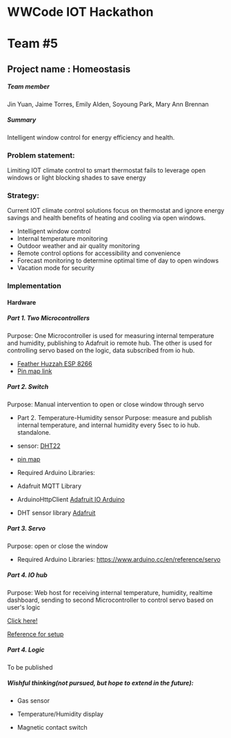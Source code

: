 # WWCode IOT Hackathon
# Team #5

## Project name : Homeostasis

##### Team member

Jin Yuan,
Jaime Torres,
Emily Alden,
Soyoung Park,
Mary Ann Brennan

##### Summary
Intelligent window control for energy efficiency and health.

### Problem statement:
Limiting IOT climate control to smart thermostat fails to leverage open windows or light blocking shades to save energy


### Strategy:
Current IOT climate control solutions focus on thermostat and ignore energy savings and health benefits of heating and cooling via open windows.

- Intelligent window control
- Internal temperature monitoring
- Outdoor weather and air quality monitoring
- Remote control options for accessibility and convenience
- Forecast monitoring to determine optimal time of day to open windows
- Vacation mode for security

### Implementation

#### Hardware
##### Part 1. Two Microcontrollers
Purpose:
One Microcontroller is used for measuring internal temperature and humidity, publishing to Adafruit io remote hub. The other is used for controlling servo based on the logic, data subscribed from io hub.

* [Feather Huzzah ESP 8266](https://www.adafruit.com/product/2821)  
* [Pin map link](https://cdn-learn.adafruit.com/assets/assets/000/046/211/original/Huzzah_ESP8266_Pinout_v1.2.pdf?1504807178)


##### Part 2. Switch
Purpose: Manual intervention to open or close window through servo


- Part 2. Temperature-Humidity sensor
Purpose:
measure and publish internal temperature, and internal humidity every 5sec to io hub.
standalone.

* sensor: [DHT22](https://www.adafruit.com/product/385)
* [pin map](https://learn.adafruit.com/assets/39485)
* Required Arduino Libraries:

* Adafruit MQTT Library
* ArduinoHttpClient
[Adafruit IO Arduino](https://github.com/adafruit/Adafruit_IO_Arduino)
* DHT sensor library
[Adafruit](https://github.com/adafruit/Adafruit_Sensor)


##### Part 3. Servo
Purpose: open or close the window
* Required Arduino Libraries:
https://www.arduino.cc/en/reference/servo


##### Part 4. IO hub
Purpose:
Web host for receiving internal temperature, humidity, realtime dashboard, sending to second Microcontroller to control servo based on user's logic


[Click here!](io.adafruit.com/mabmierau/freds)

[Reference for setup](https://learn.adafruit.com/remote-control-with-the-huzzah-plus-adafruit-io/arduino-setup)


##### Part 4. Logic

To be published


##### Wishful thinking(not pursued, but hope to extend in the future):

- Gas sensor

- Temperature/Humidity display

- Magnetic contact switch
